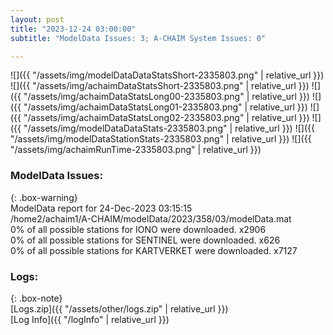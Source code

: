 ```yaml
---
layout: post
title: "2023-12-24 03:00:00"
subtitle: "ModelData Issues: 3; A-CHAIM System Issues: 0"

---
```


![]({{ "/assets/img/modelDataDataStatsShort-2335803.png" | relative_url }})
![]({{ "/assets/img/achaimDataStatsShort-2335803.png" | relative_url }})
![]({{ "/assets/img/achaimDataStatsLong00-2335803.png" | relative_url }})
![]({{ "/assets/img/achaimDataStatsLong01-2335803.png" | relative_url }})
![]({{ "/assets/img/achaimDataStatsLong02-2335803.png" | relative_url }})
![]({{ "/assets/img/modelDataDataStats-2335803.png" | relative_url }})
![]({{ "/assets/img/modelDataStationStats-2335803.png" | relative_url }})
![]({{ "/assets/img/achaimRunTime-2335803.png" | relative_url }})


### ModelData Issues:  
  
{: .box-warning}  
 ModelData report for 24-Dec-2023 03:15:15   
 /home2/achaim1/A-CHAIM/modelData/2023/358/03/modelData.mat   
 0% of all possible stations for IONO were downloaded. x2906   
 0% of all possible stations for SENTINEL were downloaded. x626   
 0% of all possible stations for KARTVERKET were downloaded. x7127   
  


### Logs:  
  
{: .box-note}  
[Logs.zip]({{ "/assets/other/logs.zip" | relative_url }})  
[Log Info]({{ "/logInfo" | relative_url }})  
